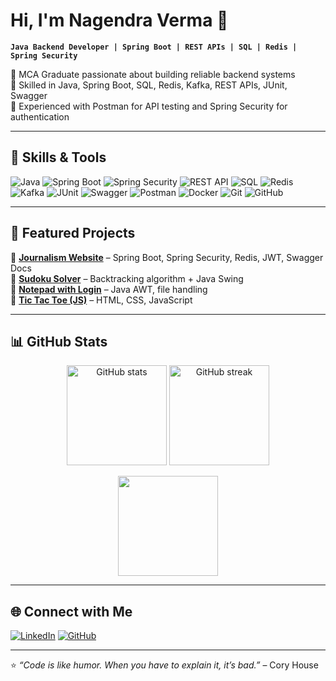 # Hi, I'm Nagendra Verma 👋  

**`Java Backend Developer | Spring Boot | REST APIs | SQL | Redis | Spring Security`**

🔹 MCA Graduate passionate about building reliable backend systems  
🔹 Skilled in Java, Spring Boot, SQL, Redis, Kafka, REST APIs, JUnit, Swagger  
🔹 Experienced with Postman for API testing and Spring Security for authentication  

---

## 🚀 Skills & Tools
![Java](https://img.shields.io/badge/Java-ED8B00?style=for-the-badge&logo=openjdk&logoColor=white)
![Spring Boot](https://img.shields.io/badge/Spring%20Boot-6DB33F?style=for-the-badge&logo=springboot&logoColor=white)
![Spring Security](https://img.shields.io/badge/Spring%20Security-6DB33F?style=for-the-badge&logo=springsecurity&logoColor=white)
![REST API](https://img.shields.io/badge/REST-02569B?style=for-the-badge&logo=rest&logoColor=white)
![SQL](https://img.shields.io/badge/SQL-336791?style=for-the-badge&logo=postgresql&logoColor=white)
![Redis](https://img.shields.io/badge/Redis-DC382D?style=for-the-badge&logo=redis&logoColor=white)
![Kafka](https://img.shields.io/badge/Apache%20Kafka-231F20?style=for-the-badge&logo=apache-kafka&logoColor=white)
![JUnit](https://img.shields.io/badge/JUnit-25A162?style=for-the-badge&logo=junit5&logoColor=white)
![Swagger](https://img.shields.io/badge/Swagger-85EA2D?style=for-the-badge&logo=swagger&logoColor=black)
![Postman](https://img.shields.io/badge/Postman-FF6C37?style=for-the-badge&logo=postman&logoColor=white)
![Docker](https://img.shields.io/badge/Docker-2496ED?style=for-the-badge&logo=docker&logoColor=white)
![Git](https://img.shields.io/badge/Git-F05032?style=for-the-badge&logo=git&logoColor=white)
![GitHub](https://img.shields.io/badge/GitHub-100000?style=for-the-badge&logo=github&logoColor=white)

---

## 📌 Featured Projects
🔹 [**Journalism Website**](https://github.com/nagenDev/journalApp) – Spring Boot, Spring Security, Redis, JWT, Swagger Docs  
🔹 [**Sudoku Solver**](https://github.com/nagenDev/Sudoku-sover-) – Backtracking algorithm + Java Swing  
🔹 [**Notepad with Login**](https://github.com/nagenDev/Notepad-with-login-interface) – Java AWT, file handling  
🔹 [**Tic Tac Toe (JS)**](https://github.com/nagenDev/Tic-Tac-Toe) – HTML, CSS, JavaScript  

---

## 📊 GitHub Stats
<p align="center">
  <img src="https://github-readme-stats.vercel.app/api?username=nagenDev&show_icons=true&theme=tokyonight" alt="GitHub stats" height="160"/>
  <img src="https://github-readme-streak-stats.herokuapp.com/?user=nagenDev&theme=tokyonight" alt="GitHub streak" height="160"/>
</p>

<p align="center">
  <img src="https://github-readme-stats.vercel.app/api/top-langs/?username=nagenDev&layout=compact&theme=tokyonight" height="160"/>
</p>

---

## 🌐 Connect with Me
[![LinkedIn](https://img.shields.io/badge/LinkedIn-0A66C2?style=for-the-badge&logo=linkedin&logoColor=white)](https://www.linkedin.com/in/nagendra-verma-8a60372b2)
[![GitHub](https://img.shields.io/badge/GitHub-000?style=for-the-badge&logo=github&logoColor=white)](https://github.com/nagenDev)

---

⭐️ *“Code is like humor. When you have to explain it, it’s bad.”* – Cory House
